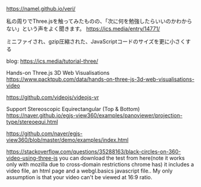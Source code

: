 https://namel.github.io/veri/

私の周りでThree.jsを触ってみたものの、「次に何を勉強したらいいのかわからない」という声をよく聞きます。
https://ics.media/entry/14771/

ミニファイされ、gzip圧縮された、JavaScriptコードのサイズを更に小さくする

blog:
https://ics.media/tutorial-three/

Hands-on Three.js 3D Web Visualisations 
https://www.packtpub.com/data/hands-on-three-js-3d-web-visualisations-video

https://github.com/videojs/videojs-vr

Support Stereoscopic Equirectangular (Top & Bottom)
https://naver.github.io/egjs-view360/examples/panoviewer/projection-type/stereoequi.html

https://github.com/naver/egjs-view360/blob/master/demo/examples/index.html


https://stackoverflow.com/questions/35288163/black-circles-on-360-video-using-three-js
you can download the test from here(note it works only with mozilla due to cross-domain restrictions chrome has) it includes a video file, an html page and a webgl.basics javascript file.. My only assumption is that your video can't be viewed at 16:9 ratio.
